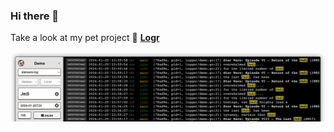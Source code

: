### Hi there 👋

Take a look at my pet project 🧐 **[Logr]**

[Logr]: https://github.com/504dev/logr


[![Logr](https://raw.githubusercontent.com/504dev/logr-front/master/static/preview.png?111)][logrinfo]

[logrinfo]: https://logr.info/demo
